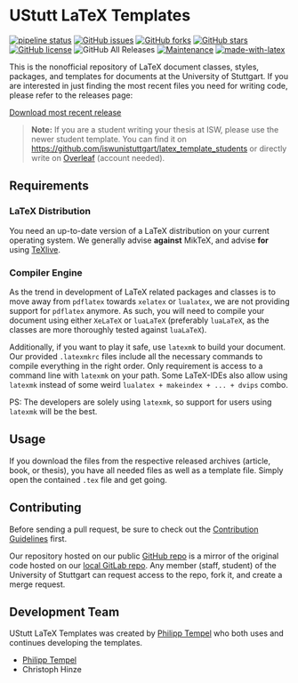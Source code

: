 # UStutt LaTeX Templates

[![pipeline status](https://git.isw.uni-stuttgart.de/projekte/eigenentwicklungen/templates/latex/badges/master/pipeline.svg)](https://git.isw.uni-stuttgart.de/projekte/eigenentwicklungen/templates/latex/commits/master)
[![GitHub issues](https://img.shields.io/github/issues/iswunistuttgart/latex-templates)](https://github.com/iswunistuttgart/latex-templates/issues)
[![GitHub forks](https://img.shields.io/github/forks/iswunistuttgart/latex-templates)](https://github.com/iswunistuttgart/latex-templates/network)
[![GitHub stars](https://img.shields.io/github/stars/iswunistuttgart/latex-templates)](https://github.com/iswunistuttgart/latex-templates/stargazers)
[![GitHub license](https://img.shields.io/github/license/iswunistuttgart/latex-templates)](https://github.com/iswunistuttgart/latex-templates/blob/master/LICENSE.txt)
![GitHub All Releases](https://img.shields.io/github/downloads/iswunistuttgart/latex-templates/total)
[![Maintenance](https://img.shields.io/badge/Maintained%3F-yes-green.svg)](https://github.com/iswunistuttgart/latex-templates/graphs/commit-activity)
[![made-with-latex](https://img.shields.io/badge/Made%20with-LaTeX-1f425f.svg)](https://github.com/iswunistuttgart/latex-templates)


This is the nonofficial repository of LaTeX document classes, styles, packages, and templates for documents at the University of Stuttgart.
If you are interested in just finding the most recent files you need for writing code, please refer to the releases page:

[Download most recent release](https://github.com/iswunistuttgart/latex-templates)

> **Note:** If you are a student writing your thesis at ISW, please use the newer student template. You can find it on <https://github.com/iswunistuttgart/latex_template_students> or directly write on [Overleaf](https://www.overleaf.com/latex/templates/isw-student-thesis/xjwkfntnwrwc) (account needed).

## Requirements

### LaTeX Distribution

You need an up-to-date version of a LaTeX distribution on your current operating system.
We generally advise **against** MikTeX, and advise **for** using [TeXlive](https://www.tug.org/texlive/).

### Compiler Engine

As the trend in development of LaTeX related packages and classes is to move away from `pdflatex` towards `xelatex` or `lualatex`, we are not providing support for `pdflatex` anymore.
As such, you will need to compile your document using either `XeLaTeX` or `luaLaTeX` (preferably `luaLaTeX`, as the classes are more thoroughly tested against `luaLaTeX`).

Additionally, if you want to play it safe, use `latexmk` to build your document. Our provided `.latexmkrc` files include all the necessary commands to compile everything in the right order. Only requirement is access to a command line with `latexmk` on your path. Some LaTeX-IDEs also allow using `latexmk` instead of some weird `lualatex + makeindex + ... + dvips` combo.

PS: The developers are solely using `latexmk`, so support for users using `latexmk` will be the best.

## Usage

If you download the files from the respective released archives (article, book, or thesis), you have all needed files as well as a template file. Simply open the contained `.tex` file and get going.

## Contributing

Before sending a pull request, be sure to check out the [Contribution Guidelines](CONTRIBUTING.md) first.

Our repository hosted on our public [GitHub repo](http://github.com/iswunistuttgart/latex-templates) is a mirror of the original code hosted on our [local GitLab repo](https://git.isw.uni-stuttgart.de/projekte/eigenentwicklungen/templates/latex/). Any member (staff, student) of the University of Stuttgart can request access to the repo, fork it, and create a merge request.

## Development Team

UStutt LaTeX Templates was created by [Philipp Tempel](http://www.isw.uni-stuttgart.de/institut/mitarbeiter/Tempel/) who both uses and continues developing the templates.

* [Philipp Tempel](http://philipptempel.de)
* Christoph Hinze
